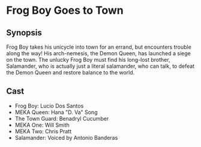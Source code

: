 # Frog Boy Goes to Town

## Synopsis

Frog Boy takes his unicycle into town for an errand, but encounters trouble along the way! His arch-nemesis, the Demon Queen, has launched a siege on the town. The unlucky Frog Boy must find his long-lost brother, Salamander, who is actually just a literal salamander, who can talk, to defeat the Demon Queen and restore balance to the world.

## Cast

- Frog Boy: Lucio Dos Santos
- MEKA Queen: Hana "D. Va" Song
- The Town Guard: Benadryl Cucumber
- MEKA One: Will Smith
- MEKA Two: Chris Pratt
- Salamander: Voiced by Antonio Banderas
